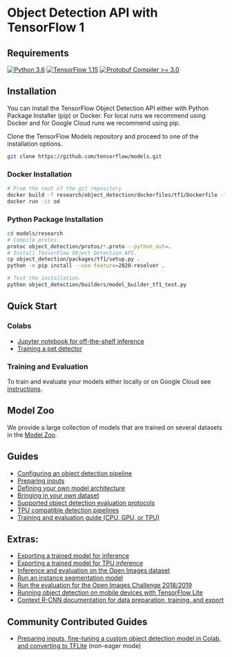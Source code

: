 # Object Detection API with TensorFlow 1

## Requirements

[![Python 3.6](https://img.shields.io/badge/Python-3.6-3776AB)](https://www.python.org/downloads/release/python-360/)
[![TensorFlow 1.15](https://img.shields.io/badge/TensorFlow-1.15-FF6F00?logo=tensorflow)](https://github.com/tensorflow/tensorflow/releases/tag/v1.15.0)
[![Protobuf Compiler >= 3.0](https://img.shields.io/badge/ProtoBuf%20Compiler-%3E3.0-brightgreen)](https://grpc.io/docs/protoc-installation/#install-using-a-package-manager)

## Installation

You can install the TensorFlow Object Detection API either with Python Package
Installer (pip) or Docker. For local runs we recommend using Docker and for
Google Cloud runs we recommend using pip.

Clone the TensorFlow Models repository and proceed to one of the installation
options.

```bash
git clone https://github.com/tensorflow/models.git
```

### Docker Installation

```bash
# From the root of the git repository
docker build -f research/object_detection/dockerfiles/tf1/Dockerfile -t od .
docker run -it od
```

### Python Package Installation

```bash
cd models/research
# Compile protos.
protoc object_detection/protos/*.proto --python_out=.
# Install TensorFlow Object Detection API.
cp object_detection/packages/tf1/setup.py .
python -m pip install --use-feature=2020-resolver .
```

```bash
# Test the installation.
python object_detection/builders/model_builder_tf1_test.py
```

## Quick Start

### Colabs

*   [Jupyter notebook for off-the-shelf inference](../colab_tutorials/object_detection_tutorial.ipynb)
*   [Training a pet detector](running_pets.md)

### Training and Evaluation

To train and evaluate your models either locally or on Google Cloud see
[instructions](tf1_training_and_evaluation.md).

## Model Zoo

We provide a large collection of models that are trained on several datasets in
the [Model Zoo](tf1_detection_zoo.md).

## Guides

*   <a href='configuring_jobs.md'>
      Configuring an object detection pipeline</a><br>
*   <a href='preparing_inputs.md'>Preparing inputs</a><br>
*   <a href='defining_your_own_model.md'>
      Defining your own model architecture</a><br>
*   <a href='using_your_own_dataset.md'>
      Bringing in your own dataset</a><br>
*   <a href='evaluation_protocols.md'>
      Supported object detection evaluation protocols</a><br>
*   <a href='tpu_compatibility.md'>
      TPU compatible detection pipelines</a><br>
*   <a href='tf1_training_and_evaluation.md'>
      Training and evaluation guide (CPU, GPU, or TPU)</a><br>

## Extras:

*   <a href='exporting_models.md'>
      Exporting a trained model for inference</a><br>
*   <a href='tpu_exporters.md'>
      Exporting a trained model for TPU inference</a><br>
*   <a href='oid_inference_and_evaluation.md'>
      Inference and evaluation on the Open Images dataset</a><br>
*   <a href='instance_segmentation.md'>
      Run an instance segmentation model</a><br>
*   <a href='challenge_evaluation.md'>
      Run the evaluation for the Open Images Challenge 2018/2019</a><br>
*   <a href='running_on_mobile_tensorflowlite.md'>
      Running object detection on mobile devices with TensorFlow Lite</a><br>
*   <a href='context_rcnn.md'>
      Context R-CNN documentation for data preparation, training, and export</a><br>

## Community Contributed Guides
*   [Preparing inputs, fine-tuning a custom object detection model in Colab, and converting to TFLite](https://github.com/sayakpaul/E2E-Object-Detection-in-TFLite/tree/master/colab_training) (non-eager mode)
